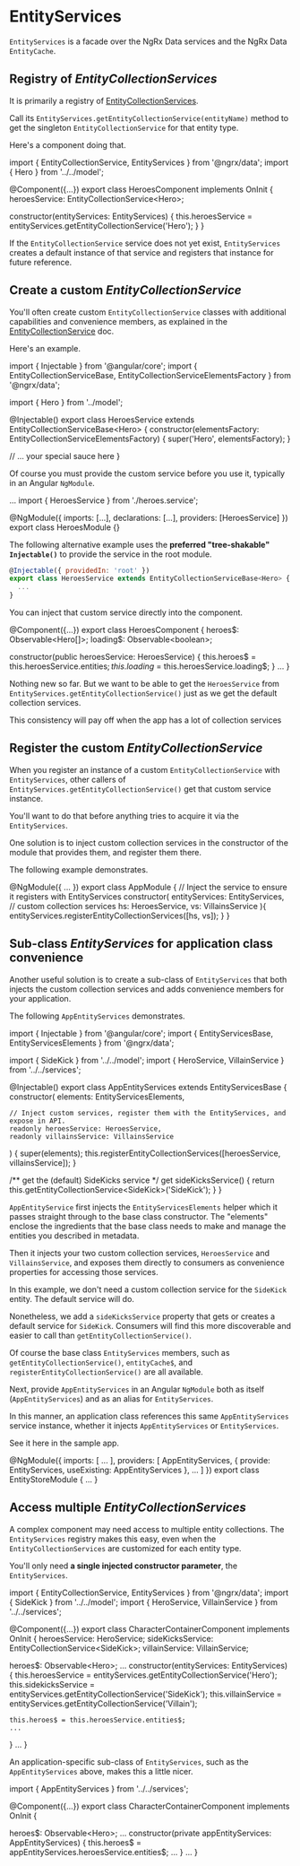 # EntityServices

`EntityServices` is a facade over the NgRx Data services and the NgRx Data `EntityCache`.

## Registry of _EntityCollectionServices_

It is primarily a registry of [EntityCollectionServices](guide/data/entity-collection-service).

Call its `EntityServices.getEntityCollectionService(entityName)` method to get the singleton
`EntityCollectionService` for that entity type.

Here's a component doing that.

<code-example header="heroes-component.ts">
import { EntityCollectionService, EntityServices } from '@ngrx/data';
import { Hero } from '../../model';

@Component({...})
export class HeroesComponent implements OnInit {
  heroesService: EntityCollectionService&lt;Hero&gt;;

  constructor(entityServices: EntityServices) {
    this.heroesService = entityServices.getEntityCollectionService('Hero');
  }
}
</code-example>

If the `EntityCollectionService` service does not yet exist,
`EntityServices` creates a default instance of that service and registers
that instance for future reference.

## Create a custom _EntityCollectionService_

You'll often create custom `EntityCollectionService` classes with additional capabilities and convenience members,
as explained in the [EntityCollectionService](guide/data/entity-collection-service) doc.

Here's an example.

<code-example header="heroes.service.ts">
import { Injectable } from '@angular/core';
import { EntityCollectionServiceBase, EntityCollectionServiceElementsFactory } from '@ngrx/data';

import { Hero } from '../model';

@Injectable()
export class HeroesService extends EntityCollectionServiceBase&lt;Hero&gt; {
  constructor(elementsFactory: EntityCollectionServiceElementsFactory) {
    super('Hero', elementsFactory);
  }

  // ... your special sauce here
}
</code-example>

Of course you must provide the custom service before you use it, typically in an Angular `NgModule`.

<code-example header="heroes.module.ts">
...
import { HeroesService } from './heroes.service';

@NgModule({
  imports: [...],
  declarations: [...],
  providers: [HeroesService]
})
export class HeroesModule {}
</code-example>

The following alternative example uses the **preferred "tree-shakable" `Injectable()`** 
to provide the service in the root module.

```javascript
@Injectable({ providedIn: 'root' })
export class HeroesService extends EntityCollectionServiceBase<Hero> {
  ...
}
```

You can inject that custom service directly into the component.

<code-example header="heroes.component.ts (v2)">
@Component({...})
export class HeroesComponent {
  heroes$: Observable&lt;Hero[]&gt;;
  loading$: Observable&lt;boolean&gt;;

  constructor(public heroesService: HeroesService) {
    this.heroes$ = this.heroesService.entities$;
    this.loading$ = this.heroesService.loading$;
  }
  ...
}
</code-example>

Nothing new so far.
But we want to be able to get the `HeroesService` from `EntityServices.getEntityCollectionService()`
just as we get the default collection services.

This consistency will pay off when the app has a lot of collection services

## Register the custom _EntityCollectionService_

When you register an instance of a custom `EntityCollectionService` with `EntityServices`, other callers of
`EntityServices.getEntityCollectionService()` get that custom service instance.

You'll want to do that before anything tries to acquire it via the `EntityServices`.

One solution is to inject custom collection services in the constructor of the module that provides them,
and register them there.

The following example demonstrates.

<code-example header="app.module.ts">
@NgModule({ ... })
export class AppModule {
  // Inject the service to ensure it registers with EntityServices
  constructor(
    entityServices: EntityServices,
    // custom collection services
    hs: HeroesService,
    vs: VillainsService
    ){
    entityServices.registerEntityCollectionServices([hs, vs]);
  }
}
</code-example>

## Sub-class _EntityServices_ for application class convenience

Another useful solution is to create a sub-class of `EntityServices`
that both injects the custom collection services
and adds convenience members for your application.

The following `AppEntityServices` demonstrates.

<code-example header="app-entity-services.ts">
import { Injectable } from '@angular/core';
import { EntityServicesBase, EntityServicesElements } from '@ngrx/data';

import { SideKick } from '../../model';
import { HeroService, VillainService } from '../../services';

@Injectable()
export class AppEntityServices extends EntityServicesBase {
  constructor(
    elements: EntityServicesElements,

    // Inject custom services, register them with the EntityServices, and expose in API.
    readonly heroesService: HeroesService,
    readonly villainsService: VillainsService
  ) {
    super(elements);
    this.registerEntityCollectionServices([heroesService, villainsService]);
  }

  /** get the (default) SideKicks service */
  get sideKicksService() {
    return this.getEntityCollectionService&lt;SideKick&gt;('SideKick');
  }
}
</code-example>

`AppEntityService` first injects the `EntityServicesElements` helper which it passes straight through to the base class constructor. 
The "elements" enclose the ingredients that the base class needs to make and manage the entities you described in metadata.

Then it injects your two custom collection services, `HeroesService` and `VillainsService`,
and exposes them directly to consumers as convenience properties for accessing those services.

In this example, we don't need a custom collection service for the `SideKick` entity.
The default service will do.

Nonetheless, we add a `sideKicksService` property that gets or creates a default service for `SideKick`.
Consumers will find this more discoverable and easier to call than `getEntityCollectionService()`.

Of course the base class `EntityServices` members, such as `getEntityCollectionService()`, `entityCache$`,
and `registerEntityCollectionService()` are all available.

Next, provide `AppEntityServices` in an Angular `NgModule` both as itself (`AppEntityServices`)
and as an alias for `EntityServices`.

In this manner, an application class references this same `AppEntityServices` service instance,
whether it injects `AppEntityServices` or `EntityServices`.

See it here in the sample app.

<code-example header="store/entity/entity-module">
@NgModule({
  imports: [ ... ],
  providers: [
    AppEntityServices,
    { provide: EntityServices, useExisting: AppEntityServices },
    ...
  ]
})
export class EntityStoreModule { ... }
</code-example>

## Access multiple _EntityCollectionServices_

A complex component may need access to multiple entity collections.
The `EntityServices` registry makes this easy,
even when the `EntityCollectionServices` are customized for each entity type.

You'll only need **a single injected constructor parameter**, the `EntityServices`.

<code-example header="character-container.component.ts">
import { EntityCollectionService, EntityServices } from '@ngrx/data';
import { SideKick } from '../../model';
import { HeroService, VillainService } from '../../services';

@Component({...})
export class CharacterContainerComponent implements OnInit {
  heroesService: HeroService;
  sideKicksService: EntityCollectionService&lt;SideKick&gt;;
  villainService: VillainService;

  heroes$: Observable&lt;Hero&gt;;
  ...
  constructor(entityServices: EntityServices) {
    this.heroesService = entityServices.getEntityCollectionService('Hero');
    this.sidekicksService = entityServices.getEntityCollectionService('SideKick');
    this.villainService = entityServices.getEntityCollectionService('Villain');

    this.heroes$ = this.heroesService.entities$;
    ...
  }
  ...
}
</code-example>

An application-specific sub-class of `EntityServices`, such as the `AppEntityServices` above,
makes this a little nicer.

<code-example header="character-container.component.ts (with AppEntityServices)">
import { AppEntityServices } from '../../services';

@Component({...})
export class CharacterContainerComponent implements OnInit {

  heroes$: Observable&lt;Hero&gt;;
  ...
  constructor(private appEntityServices: AppEntityServices) {
    this.heroes$ = appEntityServices.heroesService.entities$;
    ...
  }
  ...
}
</code-example>

